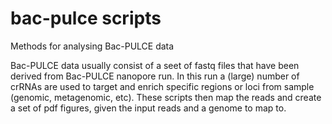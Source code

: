 # bac-pulce scripts
Methods for analysing Bac-PULCE data

Bac-PULCE data usually consist of a seet of fastq files that have been derived from Bac-PULCE nanopore run. In this run a (large) number of crRNAs are used to target and enrich specific regions or loci from sample (genomic, metagenomic, etc). These scripts then map the reads and create a set of pdf figures, given the input reads and a genome to map to.
